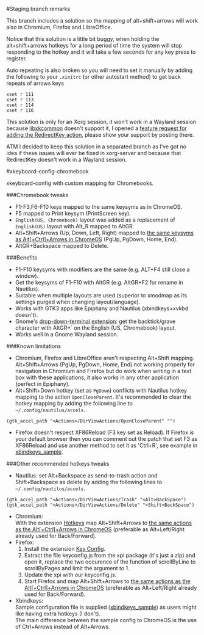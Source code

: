 #Staging branch remarks

This branch includes a solution so the mapping of alt+shift+arrows will work also in Chromium, Firefox and LibreOffice.

Notice that this solution is a little bit buggy, when holding the alt+shift+arrows hotkeys for a long period of time the system will stop responding to the hotkey and it will take a few seconds for any key press to register.

Auto repeating is also broken so you will need to set it manually by adding the following to your `.xinitrc` (or other autostart method) to get back repeats of arrows keys
```
xset r 111
xset r 113
xset r 114
xset r 116
```

This solution is only for an Xorg session, it won't work in a Wayland session because [libxkcommon](https://github.com/xkbcommon/libxkbcommon) doesn't support it, I opened a [feature request for adding the RedirectKey action](https://github.com/xkbcommon/libxkbcommon/issues/18), please show your support by posting there.


ATM I decided to keep this solution in a separated branch as I've got no idea if these issues will ever be fixed in xorg-server and because that RedirectKey doesn't work in a Wayland session.

#xkeyboard-config-chromebook

xkeyboard-config with custom mapping for Chromebooks.

###Chromebook tweaks
* F1-F3,F6-F10 keys mapped to the same keysyms as in ChromeOS.
* F5 mapped to Print keysym (PrintScreen key).
* `English(US, Chromebook)` layout was added as a replacement of `English(US)` layout with Alt_R mapped to AltGR.
* Alt+Shift+Arrows (Up, Down, Left, Right) mapped to [the same keysyms as Alt[+Ctrl]+Arrows in ChromeOS](https://support.google.com/chromebook/answer/1047364?hl=en) (PgUp, PgDown, Home, End).
* AltGR+Backspace mapped to Delete.

###Benefits
* F1-F10 keysyms with modifiers are the same (e.g. ALT+F4 still close a window).
* Get the keysyms of F1-F10 with AltGR (e.g. AltGR+F2 for rename in Nautilus).
* Suitable when multiple layouts are used (superior to xmodmap as its settings purged when changing layout/language).
* Works with GTK3 apps like Epiphany and Nautilus (xbindkeys+xvkbd doesn't).
* Gnome's [drop-down-terminal extension](https://extensions.gnome.org/extension/442/drop-down-terminal): get the backtick/grave character with AltGR+` on the English (US, Chromebook) layout.
* Works well in a Gnome Wayland session.

###Known limitations
* Chromium, Firefox and LibreOffice aren't respecting Alt+Shift mapping. Alt+Shift+Arrows (PgUp, PgDown, Home, End) not working properly for navigation in Chromium and Firefox but do work when writing in a text box with these applications, it also works in any other application (perfect in Epiphany).
* Alt+Shift+Down hotkey (set as `PgDown`) conflicts with Nautilus hotkey mapping to the action `OpenCloseParent`. It's recommended to clear the hotkey mapping by adding the following line to `~/.config/nautilus/accels`.
```
(gtk_accel_path "<Actions>/DirViewActions/OpenCloseParent" "")
```
* Firefox doesn't respect XF86Reload (F3 key set as Reload). If Firefox is your default browser then you can comment out the patch that set F3 as XF86Reload and use another method to set it as 'Ctrl+R', see example in [xbindkeys_sample](xbindkeys_sample).  

###Other recommended hotkeys tweaks 
*  Nautilus: set Alt+Backspace as send-to-trash action and Shift+Backspace as delete by adding the following lines to `~/.config/nautilus/accels`.
```
(gtk_accel_path "<Actions>/DirViewActions/Trash" "<Alt>BackSpace")
(gtk_accel_path "<Actions>/DirViewActions/Delete" "<Shift>BackSpace")
```
* Chromium:  
With the extension [Hotkeys](https://chrome.google.com/webstore/detail/mmbiohbmijkiimgcgijfomelgpmdiigb) map Alt+Shift+Arrows to [the same actions as the Alt[+Ctrl]+Arrows in ChromeOS](https://support.google.com/chromebook/answer/1047364?hl=en) (preferable as Alt+Left/Right already used for Back/Forward).
* Firefox:
    1. Install the extension [Key Config](https://addons.mozilla.org/en-us/firefox/addon/key-config).
    2. Extract the file keyconfig.js from the xpi package (it's just a zip) and open it, replace the two occurence of the function of scrollByLine to scrollByPages and limit the argument to 1.
    3. Update the xpi with our keyconfig.js.
    4. Start Firefox and map Alt+Shift+Arrows to [the same actions as the Alt[+Ctrl]+Arrows in ChromeOS](https://support.google.com/chromebook/answer/1047364?hl=en) (preferable as Alt+Left/Right already used for Back/Forward).
* Xbindkeys:  
Sample configuration file is supplied ([xbindkeys_sample](xbindkeys_sample)) as users might like having extra hotkeys (I don't).  
The main difference between the sample config to ChromeOS is the use of Ctrl+Arrows instead of Alt+Arrows.  

